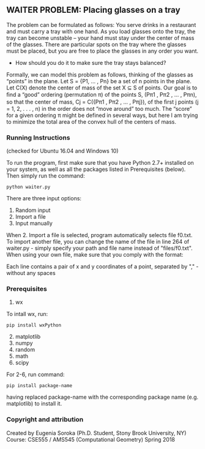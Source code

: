 ## WAITER PROBLEM: Placing glasses on a tray

The problem can be formulated as follows:
You serve drinks in a restaurant and must carry a tray with one hand. As you load glasses onto the tray, the tray can become unstable – your hand must stay under the center of mass of the glasses. There are particular spots on the tray where the glasses must be placed, but you are free to place the glasses in any order you want.
- How should you do it to make sure the tray stays balanced?

Formally, we can model this problem as follows, thinking of the glasses as “points” in the plane.
Let S = {P1, ... , Pn} be a set of n points in the plane. Let C(X) denote the center of mass of the set X ⊆ S of points. Our goal is to ﬁnd a “good” ordering (permutation π) of the points S, (Pπ1 , Pπ2 , ... , Pπn), so that the center of mass, Cj = C({Pπ1 , Pπ2 , ... , Pπj}), of the ﬁrst j points (j = 1, 2, . . . , n) in the order does not “move around” too much. The “score” for a given ordering π might be defined in several ways, but here I am trying to minimize the total area of the convex hull of the centers of mass.



### Running Instructions
(checked for Ubuntu 16.04 and Windows 10)

To run the program, first make sure that you have Python 2.7+ installed on your system, as well as all the packages listed in Prerequisites (below). Then simply run the command:
```
python waiter.py
```
There are three input options:
1. Random input
2. Import a file
3. Input manually

When 2. Import a file is selected, program automatically selects file f0.txt. To import another file, you can change the name of the file in line 264 of waiter.py - simply specify your path and file name instead of "files/f0.txt". When using your own file, make sure that you comply with the format:

Each line contains a pair of x and y coordinates of a point, separated by "," - without any spaces



### Prerequisites
1. wx

To intall wx, run:
```
pip install wxPython
```
2. matplotlib
3. numpy
4. random
5. math
6. scipy

For 2-6, run command:
```
pip install package-name
```
having replaced package-name with the corresponding package name (e.g. matplotlib) to install it.



### Copyright and attribution
Created by Eugenia Soroka (Ph.D. Student, Stony Brook University, NY)
Course: CSE555 / AMS545 (Computational Geometry)
Spring 2018
